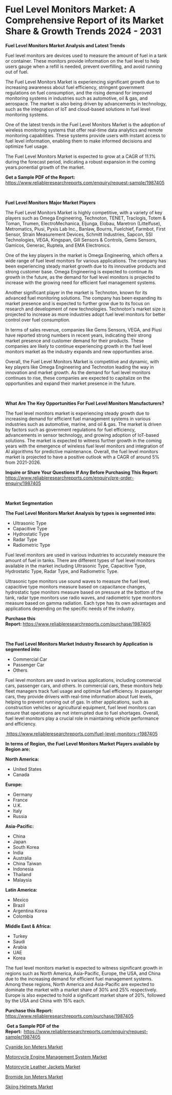 <p><h1>Fuel Level Monitors Market: A Comprehensive Report of its Market Share & Growth Trends 2024 - 2031</h1></p><p><strong>Fuel Level Monitors Market Analysis and Latest Trends</strong></p>
<p><p>Fuel level monitors are devices used to measure the amount of fuel in a tank or container. These monitors provide information on the fuel level to help users gauge when a refill is needed, prevent overfilling, and avoid running out of fuel.</p><p>The Fuel Level Monitors Market is experiencing significant growth due to increasing awareness about fuel efficiency, stringent government regulations on fuel consumption, and the rising demand for improved monitoring systems in industries such as automotive, oil & gas, and aerospace. The market is also being driven by advancements in technology, such as the integration of IoT and cloud-based solutions in fuel level monitoring systems.</p><p>One of the latest trends in the Fuel Level Monitors Market is the adoption of wireless monitoring systems that offer real-time data analytics and remote monitoring capabilities. These systems provide users with instant access to fuel level information, enabling them to make informed decisions and optimize fuel usage.</p><p>The Fuel Level Monitors Market is expected to grow at a CAGR of 11.1% during the forecast period, indicating a robust expansion in the coming years.ponential growth of the market.</p></p>
<p><strong>Get a Sample PDF of the Report:&nbsp;</strong> <a href="https://www.reliableresearchreports.com/enquiry/request-sample/1987405">https://www.reliableresearchreports.com/enquiry/request-sample/1987405</a></p>
<p>&nbsp;</p>
<p><strong>Fuel Level Monitors Major Market Players</strong></p>
<p><p>The Fuel Level Monitors Market is highly competitive, with a variety of key players such as Omega Engineering, Technoton, TENET, Traclogis, Totem & Toman, Trumen, ElectroMechanica, Eljunga, Elobau, Maretron (Littelfuse), Metromatics, Piusi, Pyxis Lab Inc., Banlaw, Bourns, Fuelchief, Farmbot, First Sensor, Strain Measurement Devices, Schmitt Industries, Sapcon, SSI Technologies, VEGA, Kingspan, Gill Sensors & Controls, Gems Sensors, Gamicos, Generac, Ruptela, and EMA Electronics.</p><p>One of the key players in the market is Omega Engineering, which offers a wide range of fuel level monitors for various applications. The company has been experiencing steady market growth due to its innovative products and strong customer base. Omega Engineering is expected to continue its growth in the future, as the demand for fuel level monitors is projected to increase with the growing need for efficient fuel management systems.</p><p>Another significant player in the market is Technoton, known for its advanced fuel monitoring solutions. The company has been expanding its market presence and is expected to further grow due to its focus on research and development of new technologies. Technoton's market size is projected to increase as more industries adopt fuel level monitors for better control over fuel consumption.</p><p>In terms of sales revenue, companies like Gems Sensors, VEGA, and Piusi have reported strong numbers in recent years, indicating their strong market presence and customer demand for their products. These companies are likely to continue experiencing growth in the fuel level monitors market as the industry expands and new opportunities arise.</p><p>Overall, the Fuel Level Monitors Market is competitive and dynamic, with key players like Omega Engineering and Technoton leading the way in innovation and market growth. As the demand for fuel level monitors continues to rise, these companies are expected to capitalize on the opportunities and expand their market presence in the future.</p></p>
<p>&nbsp;</p>
<p><strong>What Are The Key Opportunities For Fuel Level Monitors Manufacturers?</strong></p>
<p><p>The fuel level monitors market is experiencing steady growth due to increasing demand for efficient fuel management systems in various industries such as automotive, marine, and oil & gas. The market is driven by factors such as government regulations for fuel efficiency, advancements in sensor technology, and growing adoption of IoT-based solutions. The market is expected to witness further growth in the coming years with the emergence of wireless fuel level monitors and integration of AI algorithms for predictive maintenance. Overall, the fuel level monitors market is projected to have a positive outlook with a CAGR of around 5% from 2021-2026.</p></p>
<p><strong>Inquire or Share Your Questions If Any Before Purchasing This Report:</strong> <a href="https://www.reliableresearchreports.com/enquiry/pre-order-enquiry/1987405">https://www.reliableresearchreports.com/enquiry/pre-order-enquiry/1987405</a></p>
<p>&nbsp;</p>
<p><strong>Market Segmentation</strong></p>
<p><strong>The Fuel Level Monitors Market Analysis by types is segmented into:</strong></p>
<p><ul><li>Ultrasonic Type</li><li>Capacitive Type</li><li>Hydrostatic Type</li><li>Radar Type</li><li>Radiometric Type</li></ul></p>
<p><p>Fuel level monitors are used in various industries to accurately measure the amount of fuel in tanks. There are different types of fuel level monitors available in the market including Ultrasonic Type, Capacitive Type, Hydrostatic Type, Radar Type, and Radiometric Type. </p><p>Ultrasonic type monitors use sound waves to measure the fuel level, capacitive type monitors measure based on capacitance changes, hydrostatic type monitors measure based on pressure at the bottom of the tank, radar type monitors use radio waves, and radiometric type monitors measure based on gamma radiation. Each type has its own advantages and applications depending on the specific needs of the industry.</p></p>
<p><strong>Purchase this Report:&nbsp;</strong><a href="https://www.reliableresearchreports.com/purchase/1987405">https://www.reliableresearchreports.com/purchase/1987405</a></p>
<p>&nbsp;</p>
<p><strong>The Fuel Level Monitors Market Industry Research by Application is segmented into:</strong></p>
<p><ul><li>Commercial Car</li><li>Passenger Car</li><li>Others</li></ul></p>
<p><p>Fuel level monitors are used in various applications, including commercial cars, passenger cars, and others. In commercial cars, these monitors help fleet managers track fuel usage and optimize fuel efficiency. In passenger cars, they provide drivers with real-time information about fuel levels, helping to prevent running out of gas. In other applications, such as construction vehicles or agricultural equipment, fuel level monitors can ensure that operations are not interrupted due to fuel shortages. Overall, fuel level monitors play a crucial role in maintaining vehicle performance and efficiency.</p></p>
<p><a href="https://www.reliableresearchreports.com/fuel-level-monitors-r1987405">&nbsp;https://www.reliableresearchreports.com/fuel-level-monitors-r1987405</a></p>
<p><strong>In terms of Region, the Fuel Level Monitors Market Players available by Region are:</strong></p>
<p>
    <p> <strong> North America: </strong>
        <ul>
            <li>United States</li>
            <li>Canada</li>
        </ul>
        </p> 
    <p> <strong> Europe: </strong>
        <ul>
            <li>Germany</li>
            <li>France</li>
            <li>U.K.</li>
            <li>Italy</li>
            <li>Russia</li>
        </ul>
        </p> 
    <p> <strong> Asia-Pacific: </strong>
        <ul>
            <li>China</li>
            <li>Japan</li>
            <li>South Korea</li>
            <li>India</li>
            <li>Australia</li>
            <li>China Taiwan</li>
            <li>Indonesia</li>
            <li>Thailand</li>
            <li>Malaysia</li>
        </ul>
        </p> 
    <p> <strong> Latin America: </strong>
        <ul>
            <li>Mexico</li>
            <li>Brazil</li>
            <li>Argentina Korea</li>
            <li>Colombia</li>
        </ul>
        </p> 
    <p> <strong> Middle East & Africa: </strong>
        <ul>
            <li>Turkey</li>
            <li>Saudi</li>
            <li>Arabia</li>
            <li>UAE</li>
            <li>Korea</li>
        </ul>
    </p>
    </p>
<p><p>The fuel level monitors market is expected to witness significant growth in regions such as North America, Asia-Pacific, Europe, the USA, and China due to the increasing demand for efficient fuel management systems. Among these regions, North America and Asia-Pacific are expected to dominate the market with a market share of 30% and 25% respectively. Europe is also expected to hold a significant market share of 20%, followed by the USA and China with 15% each.</p></p>
<p><strong>Purchase this Report: </strong><a href="https://www.reliableresearchreports.com/purchase/1987405">https://www.reliableresearchreports.com/purchase/1987405</a></p>
<p>&nbsp;<strong>Get a Sample PDF of the Report:&nbsp;&nbsp;</strong><a href="https://www.reliableresearchreports.com/enquiry/request-sample/1987405">https://www.reliableresearchreports.com/enquiry/request-sample/1987405</a></p>
<p><strong></strong></p>
<p><p><a href="https://github.com/AndreanneHane2023/Market-Research-Report-List-2/blob/main/cyanide-ion-meters-market.md">Cyanide Ion Meters Market</a></p><p><a href="https://www.linkedin.com/pulse/analyzing-motorcycle-engine-management-system-market-ewtfe?trackingId=j4KRvmLCQgainvn0HTQjhA%3D%3D">Motorcycle Engine Management System Market</a></p><p><a href="https://medium.com/@keith.brown8975/analyzing-motorcycle-leather-jackets-market-dynamics-and-growth-drivers-and-forecasted-for-period-ab2d842623df">Motorcycle Leather Jackets Market</a></p><p><a href="https://github.com/RyleeBauch2023/Market-Research-Report-List-2/blob/main/bromide-ion-meters-market.md">Bromide Ion Meters Market</a></p><p><a href="https://medium.com/@colin.paterson6579/global-skiing-helmets-market-share-and-growth-opportunities-and-market-size-growing-with-a-cagr-of-13230fd97c93">Skiing Helmets Market</a></p></p>
